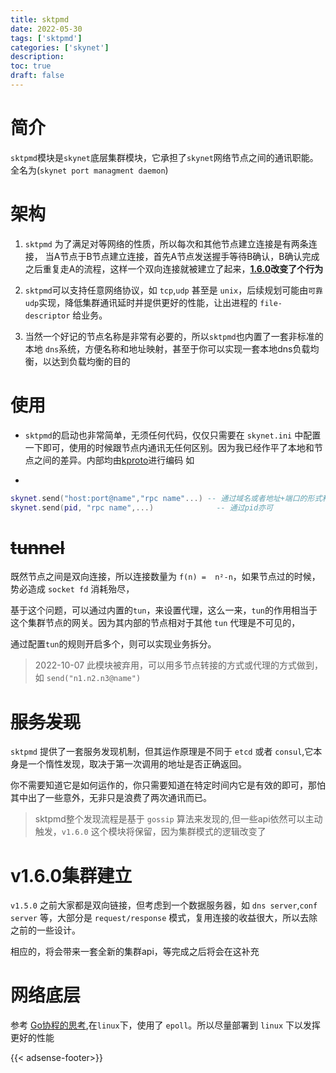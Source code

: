 ```yaml
---
title: sktpmd
date: 2022-05-30
tags: ['sktpmd']
categories: ['skynet']
description: 
toc: true
draft: false
---
```



# 简介

`sktpmd`模块是`skynet`底层集群模块，它承担了`skynet`网络节点之间的通讯职能。全名为(`skynet port managment daemon`)


# 架构

1. `sktpmd` 为了满足对等网络的性质，所以每次和其他节点建立连接是有两条连接，
    当A节点于B节点建立连接，首先A节点发送握手等待B确认，B确认完成之后重复走A的流程，这样一个双向连接就被建立了起来，**[1.6.0](#v1.6.0集群建立)改变了个行为**

2. `sktpmd`可以支持任意网络协议，如 `tcp`,`udp` 甚至是 `unix`，后续规划可能由`可靠udp`实现，降低集群通讯延时并提供更好的性能，让出进程的 `file-descriptor` 给业务。

3. 当然一个好记的节点名称是非常有必要的，所以`sktpmd`也内置了一套非标准的本地 `dns`系统，方便名称和地址映射，甚至于你可以实现一套本地dns负载均衡，以达到负载均衡的目的


# 使用

+ `sktpmd`的启动也非常简单，无须任何代码，仅仅只需要在 `skynet.ini` 中配置一下即可，使用的时候跟节点内通讯无任何区别。因为我已经作平了本地和节点之间的差异。内部均由[kproto](/post/kproto)进行编码
如


+ 
```lua
skynet.send("host:port@name","rpc name"...) -- 通过域名或者地址+端口的形式和其他节点进行通讯
skynet.send(pid, "rpc name",...)              -- 通过pid亦可
```


# ~~tunnel~~

既然节点之间是双向连接，所以连接数量为 `f(n) =  n²-n`，如果节点过的时候，势必造成 `socket fd` 消耗殆尽，

基于这个问题，可以通过内置的`tun`，来设置代理，这么一来，`tun`的作用相当于这个集群节点的网关。因为其内部的节点相对于其他 `tun` 代理是不可见的，

通过配置`tun`的规则开启多个，则可以实现业务拆分。

 > 2022-10-07 此模块被弃用，可以用多节点转接的方式或代理的方式做到，如 `send("n1.n2.n3@name")`

# ~~服务发现~~

`sktpmd` 提供了一套服务发现机制，但其运作原理是不同于 `etcd` 或者 `consul`,它本身是一个惰性发现，取决于第一次调用的地址是否正确返回。

你不需要知道它是如何运作的，你只需要知道在特定时间内它是有效的即可，那怕其中出了一些意外，无非只是浪费了两次通讯而已。

> sktpmd整个发现流程是基于 `gossip` 算法来发现的,但一些api依然可以主动触发，`v1.6.0` 这个模块将保留，因为集群模式的逻辑改变了


# v1.6.0集群建立

`v1.5.0` 之前大家都是双向链接，但考虑到一个数据服务器，如 `dns server`,`conf server` 等，大部分是 `request/response` 模式，复用连接的收益很大，所以去除之前的一些设计。

相应的，将会带来一套全新的集群api，等完成之后将会在这补充



# 网络底层

参考 [Go协程的思考](/post/language/go/goroutine),在`linux`下，使用了 `epoll`。所以尽量部署到 `linux` 下以发挥更好的性能


{{< adsense-footer>}}
